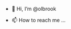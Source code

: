 - 👋 Hi, I’m @olbrook

- 📫 How to reach me ...

<!---
olbrook/olbrook is a ✨ special ✨ repository because its `README.md` (this file) appears on your GitHub profile.
You can click the Preview link to take a look at your changes.
--->
